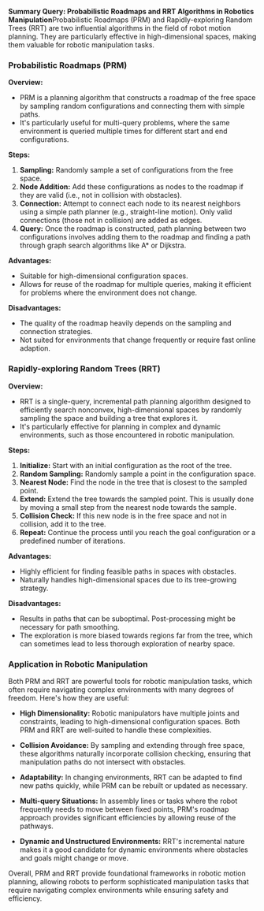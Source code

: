 **Summary Query: Probabilistic Roadmaps and RRT Algorithms in Robotics Manipulation**Probabilistic Roadmaps (PRM) and Rapidly-exploring Random Trees (RRT) are two influential algorithms in the field of robot motion planning. They are particularly effective in high-dimensional spaces, making them valuable for robotic manipulation tasks.

### Probabilistic Roadmaps (PRM)

**Overview:**
- PRM is a planning algorithm that constructs a roadmap of the free space by sampling random configurations and connecting them with simple paths.
- It's particularly useful for multi-query problems, where the same environment is queried multiple times for different start and end configurations.

**Steps:**
1. **Sampling:** Randomly sample a set of configurations from the free space.
2. **Node Addition:** Add these configurations as nodes to the roadmap if they are valid (i.e., not in collision with obstacles).
3. **Connection:** Attempt to connect each node to its nearest neighbors using a simple path planner (e.g., straight-line motion). Only valid connections (those not in collision) are added as edges.
4. **Query:** Once the roadmap is constructed, path planning between two configurations involves adding them to the roadmap and finding a path through graph search algorithms like A* or Dijkstra.

**Advantages:**
- Suitable for high-dimensional configuration spaces.
- Allows for reuse of the roadmap for multiple queries, making it efficient for problems where the environment does not change.

**Disadvantages:**
- The quality of the roadmap heavily depends on the sampling and connection strategies.
- Not suited for environments that change frequently or require fast online adaption.

### Rapidly-exploring Random Trees (RRT)

**Overview:**
- RRT is a single-query, incremental path planning algorithm designed to efficiently search nonconvex, high-dimensional spaces by randomly sampling the space and building a tree that explores it.
- It's particularly effective for planning in complex and dynamic environments, such as those encountered in robotic manipulation.

**Steps:**
1. **Initialize:** Start with an initial configuration as the root of the tree.
2. **Random Sampling:** Randomly sample a point in the configuration space.
3. **Nearest Node:** Find the node in the tree that is closest to the sampled point.
4. **Extend:** Extend the tree towards the sampled point. This is usually done by moving a small step from the nearest node towards the sample.
5. **Collision Check:** If this new node is in the free space and not in collision, add it to the tree.
6. **Repeat:** Continue the process until you reach the goal configuration or a predefined number of iterations.

**Advantages:**
- Highly efficient for finding feasible paths in spaces with obstacles.
- Naturally handles high-dimensional spaces due to its tree-growing strategy.

**Disadvantages:**
- Results in paths that can be suboptimal. Post-processing might be necessary for path smoothing.
- The exploration is more biased towards regions far from the tree, which can sometimes lead to less thorough exploration of nearby space.

### Application in Robotic Manipulation

Both PRM and RRT are powerful tools for robotic manipulation tasks, which often require navigating complex environments with many degrees of freedom. Here's how they are useful:

- **High Dimensionality:** Robotic manipulators have multiple joints and constraints, leading to high-dimensional configuration spaces. Both PRM and RRT are well-suited to handle these complexities.
  
- **Collision Avoidance:** By sampling and extending through free space, these algorithms naturally incorporate collision checking, ensuring that manipulation paths do not intersect with obstacles.

- **Adaptability:** In changing environments, RRT can be adapted to find new paths quickly, while PRM can be rebuilt or updated as necessary.

- **Multi-query Situations:** In assembly lines or tasks where the robot frequently needs to move between fixed points, PRM's roadmap approach provides significant efficiencies by allowing reuse of the pathways.

- **Dynamic and Unstructured Environments:** RRT's incremental nature makes it a good candidate for dynamic environments where obstacles and goals might change or move.

Overall, PRM and RRT provide foundational frameworks in robotic motion planning, allowing robots to perform sophisticated manipulation tasks that require navigating complex environments while ensuring safety and efficiency.